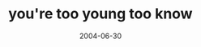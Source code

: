 ---
layout: base.njk
title : 'you&#39;re too young too know' 
view_title : 'you&#39;re too young too know' 
year : '2004' 
date : '2004-06-30' 
img_file : '/drawing/youretooyoungtoknow.png' 
html_file : 'youretooyoungtoknow' 
next_html : 'anxioustension.html' 
year_order : '112' 
permalink : "title/{{html_file}}.html"
---